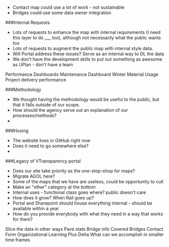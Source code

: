- Contact map could use a lot of work - not sustainable
- Bridges could use some data owner integration


###Internal Requests
- Lots of requests to enhance the map with internal requirements (I need this layer to do ___ too), although not necessarily what the public wants too
- Lots of requests to augment the public map with internal style data.
- Will Portal address these issues? Serve as an internal way to DL the data
- We don't have the development skills to put out something as awesome as UPlan - don't have a team

Performance Dashboards
    Maintenance Dashboard
    Winter Material Usage
    Project delivery performance

###Methodology
- We thought having the methodology would be useful to the public, but that it falls outside of our scope.
- How should the agency serve out an explanation of our processes/methods?
- 

###Hosing
- The website lives in GitHub right now
- Does it need to go somewhere else?
- 

###Legacy of VTransparency portal
- Does our site take priority as the one-stop-shop for maps?
- Migrate AGOL here?
- Some of the maps that we have are useless, could be opportunity to cull
- Make an "other" category at the bottom
- Internal uses - functional class goes where? public doesn't care
- How does it grow? When Rail goes up?
- Portal and Sharepoint should house everything internal - should be available within a year
- How do you provide everybody with what they need in a way that works for them?

Slice the data in other ways
    Pave stats
    Bridge info
    Covered Bridges
Contact Form 
Organizational Learning
    Plus Delta
    What can we accomplish in smaller time frames

